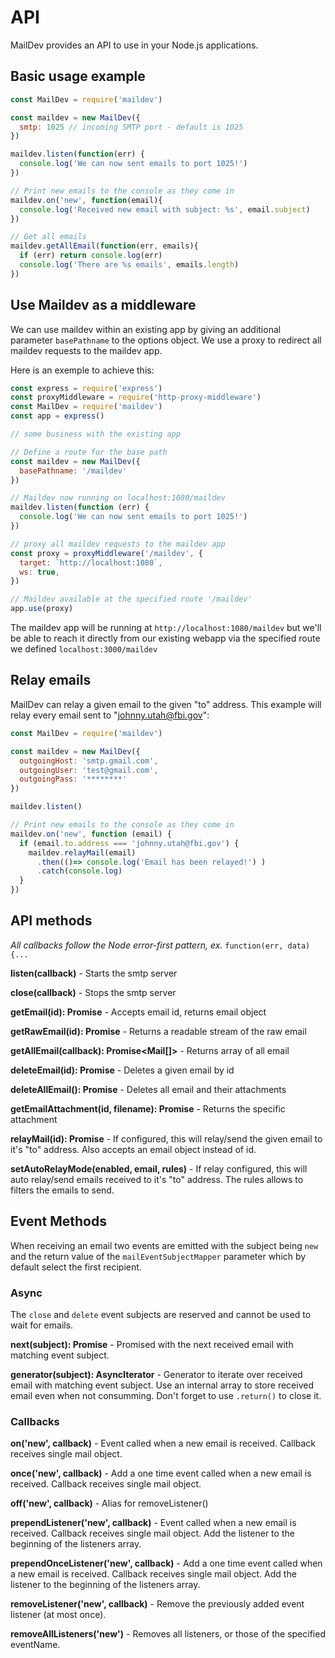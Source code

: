# API

MailDev provides an API to use in your Node.js applications.

## Basic usage example

```javascript
const MailDev = require('maildev')

const maildev = new MailDev({
  smtp: 1025 // incoming SMTP port - default is 1025
})

maildev.listen(function(err) {
  console.log('We can now sent emails to port 1025!')
})

// Print new emails to the console as they come in
maildev.on('new', function(email){
  console.log('Received new email with subject: %s', email.subject)
})

// Get all emails
maildev.getAllEmail(function(err, emails){
  if (err) return console.log(err)
  console.log('There are %s emails', emails.length)
})
```

## Use Maildev as a middleware

We can use maildev within an existing app by giving an additional parameter
`basePathname` to the options object. We use a proxy to redirect all maildev requests
to the maildev app.

Here is an exemple to achieve this:

```javascript
const express = require('express')
const proxyMiddleware = require('http-proxy-middleware')
const MailDev = require('maildev')
const app = express()

// some business with the existing app

// Define a route for the base path
const maildev = new MailDev({
  basePathname: '/maildev'
})

// Maildev now running on localhost:1080/maildev
maildev.listen(function (err) {
  console.log('We can now sent emails to port 1025!')
})

// proxy all maildev requests to the maildev app
const proxy = proxyMiddleware('/maildev', {
  target: `http://localhost:1080`,
  ws: true,
})

// Maildev available at the specified route '/maildev'
app.use(proxy)
```

The maildev app will be running at `http://localhost:1080/maildev`
but we'll be able to reach it directly from our existing webapp
via the specified route we defined `localhost:3000/maildev`

## Relay emails

MailDev can relay a given email to the given "to" address. This example will
relay every email sent to "johnny.utah@fbi.gov":

```javascript
const MailDev = require('maildev')

const maildev = new MailDev({
  outgoingHost: 'smtp.gmail.com',
  outgoingUser: 'test@gmail.com',
  outgoingPass: '********'
})

maildev.listen()

// Print new emails to the console as they come in
maildev.on('new', function (email) {
  if (email.to.address === 'johnny.utah@fbi.gov') {
    maildev.relayMail(email)
      .then(()=> console.log('Email has been relayed!') )
      .catch(console.log)
  }
})
```

## API methods

*All callbacks follow the Node error-first pattern, ex.* `function(err, data){...`

**listen(callback)** - Starts the smtp server

**close(callback)** - Stops the smtp server

**getEmail(id): Promise<Mail>** - Accepts email id, returns email object

**getRawEmail(id): Promise<ReadStream>** - Returns a readable stream of the raw email

**getAllEmail(callback): Promise<Mail[]>** - Returns array of all email

**deleteEmail(id): Promise<boolean>** - Deletes a given email by id

**deleteAllEmail(): Promise<boolean>** - Deletes all email and their attachments

**getEmailAttachment(id, filename): Promise<Attachment>** - Returns the specific attachment

**relayMail(id): Promise<void>** - If configured, this will relay/send the given
email to it's "to" address. Also accepts an email object instead of id.

**setAutoRelayMode(enabled, email, rules)** - If relay configured, this will auto relay/send emails received
to it's "to" address. The rules allows to filters the emails to send.

## Event Methods

When receiving an email two events are emitted with the subject being `new` and the return value of the `mailEventSubjectMapper` parameter which by default select the first recipient.

### Async

The `close` and `delete` event subjects are reserved and cannot be used to wait for emails.

**next(subject): Promise<Mail>** - Promised with the next received email with matching event subject.

**generator(subject): AsyncIterator<Mail>** - Generator to iterate over received email with matching event subject.
Use an internal array to store received email even when not consumming. Don't forget to use `.return()` to close it.

### Callbacks

**on('new', callback)** - Event called when a new email is received. Callback
receives single mail object.

**once('new', callback)** - Add a one time event called when a new email is received. Callback
receives single mail object.

**off('new', callback)** - Alias for removeListener()

**prependListener('new', callback)** - Event called when a new email is received. Callback
receives single mail object. Add the listener to the beginning of the listeners array.

**prependOnceListener('new', callback)** - Add a one time event called when a new email is received. Callback
receives single mail object. Add the listener to the beginning of the listeners array.

**removeListener('new', callback)** - Remove the previously added event listener (at most once).

**removeAllListeners('new')** - Removes all listeners, or those of the specified eventName.

